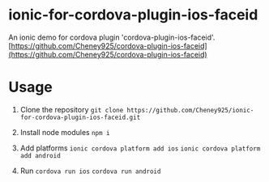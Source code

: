 # ionic-for-cordova-plugin-ios-faceid
An ionic demo for cordova plugin 'cordova-plugin-ios-faceid'. [https://github.com/Cheney925/cordova-plugin-ios-faceid](https://github.com/Cheney925/cordova-plugin-ios-faceid)

# Usage
1. Clone the repository
`git clone https://github.com/Cheney925/ionic-for-cordova-plugin-ios-faceid.git`

2. Install node modules
`npm i`

3. Add platforms 
`ionic cordova platform add ios`
`ionic cordova platform add android`

4. Run
`cordova run ios`
`cordova run android`
